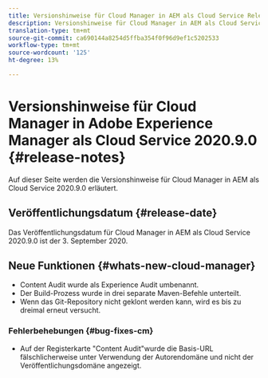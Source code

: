 ```yaml
---
title: Versionshinweise für Cloud Manager in AEM als Cloud Service Release 2020.9.0
description: Versionshinweise für Cloud Manager in AEM als Cloud Service Release 2020.9.0
translation-type: tm+mt
source-git-commit: ca690144a8254d5ffba354f0f96d9ef1c5202533
workflow-type: tm+mt
source-wordcount: '125'
ht-degree: 13%

---
```



# Versionshinweise für Cloud Manager in Adobe Experience Manager als Cloud Service 2020.9.0 {#release-notes}

Auf dieser Seite werden die Versionshinweise für Cloud Manager in AEM als Cloud Service 2020.9.0 erläutert.

## Veröffentlichungsdatum {#release-date}

Das Veröffentlichungsdatum für Cloud Manager in AEM als Cloud Service 2020.9.0 ist der 3. September 2020.

## Neue Funktionen {#whats-new-cloud-manager}

* Content Audit wurde als Experience Audit umbenannt.
* Der Build-Prozess wurde in drei separate Maven-Befehle unterteilt.
* Wenn das Git-Repository nicht geklont werden kann, wird es bis zu dreimal erneut versucht.

### Fehlerbehebungen {#bug-fixes-cm}

* Auf der Registerkarte &quot;Content Audit&quot;wurde die Basis-URL fälschlicherweise unter Verwendung der Autorendomäne und nicht der Veröffentlichungsdomäne angezeigt.
